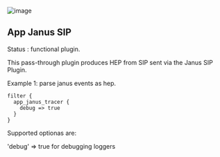 ![image](https://user-images.githubusercontent.com/1423657/167949173-7ff587b8-9ebf-4f1c-9430-2121518405b7.png)

App Janus SIP
---

Status : functional plugin.

This pass-through plugin produces HEP from SIP sent via the Janus SIP Plugin.


Example 1: parse janus events as hep.
````
filter {
  app_janus_tracer {
    debug => true
  }
}
`````


Supported optionas are:

'debug' => true for debugging loggers
